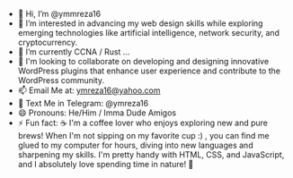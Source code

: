 - 👋 Hi, I’m @ymmreza16
- 👀 I’m interested in advancing my web design skills while exploring emerging technologies like artificial intelligence, network security, and cryptocurrency.
- 🌱 I’m currently CCNA / Rust  ...
- 💞️ I'm looking to collaborate on developing and designing innovative WordPress plugins that enhance user experience and contribute to the WordPress community.
- 📫 Email Me at: ymreza16@yahoo.com
- 💬 Text Me in Telegram: @ymreza16
- 😄 Pronouns: He/Him / Imma Dude Amigos
- ⚡ Fun fact: ☕️ I'm a coffee lover who enjoys exploring new and pure brews! When I'm not sipping on my favorite cup :) , you can find me glued to my computer for hours, diving into new languages and sharpening my skills. I'm pretty handy with HTML, CSS, and JavaScript, and I absolutely love spending time in nature! 🌿
<!---
ymmreza16/ymmreza16 is a ✨ special ✨ repository because its `README.md` (this file) appears on your GitHub profile.
You can click the Preview link to take a look at your changes.
--->
